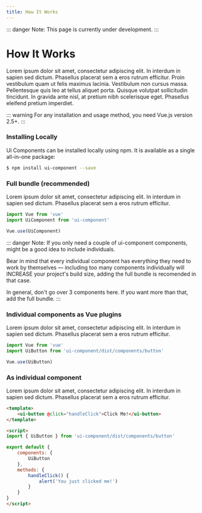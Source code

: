 ```yaml
---
title: How It Works
---
```


::: danger
Note: This page is currently under development.
:::

# How It Works

Lorem ipsum dolor sit amet, consectetur adipiscing elit. In interdum in sapien sed dictum. Phasellus placerat sem a eros rutrum efficitur. Proin vestibulum quam ut felis maximus lacinia. Vestibulum non cursus massa. Pellentesque quis leo at tellus aliquet porta. Quisque volutpat sollicitudin tincidunt. In gravida ante nisl, at pretium nibh scelerisque eget. Phasellus eleifend pretium imperdiet.

::: warning
For any installation and usage method, you need Vue.js version 2.5+.
:::


### Installing Locally

Ui Components can be installed locally using npm. It is available as a single all-in-one package:

```bash
$ npm install ui-component --save
```

### Full bundle (recommended)

Lorem ipsum dolor sit amet, consectetur adipiscing elit. In interdum in sapien sed dictum. Phasellus placerat sem a eros rutrum efficitur.

```javascript
import Vue from 'vue'
import UiComponent from 'ui-component'

Vue.use(UiComponent)
```

::: danger
Note: If you only need a couple of ui-component components, might be a good idea to include individuals.

Bear in mind that every individual component has everything they need to work by themselves — including too many components individually will INCREASE your project's build size, adding the full bundle is recomended in that case.

In general, don't go over 3 components here. If you want more than that, add the full bundle.
:::

### Individual components as Vue plugins

Lorem ipsum dolor sit amet, consectetur adipiscing elit. In interdum in sapien sed dictum. Phasellus placerat sem a eros rutrum efficitur.

```javascript
import Vue from 'vue'
import UiButton from 'ui-component/dist/components/button'

Vue.use(UiButton)
```

### As individual component

Lorem ipsum dolor sit amet, consectetur adipiscing elit. In interdum in sapien sed dictum. Phasellus placerat sem a eros rutrum efficitur.

```html
<template>
    <ui-button @click="handleClick">Click Me!</ui-button>
</template>

<script>
import { UiButton } from 'ui-component/dist/components/button'

export default {
    components: {
        UiButton
    },
    methods: {
        handleClick() {
            alert('You just clicked me!')
        }
    }
}
</script>
```